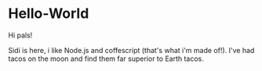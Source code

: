# Hello-World

Hi pals! 

Sidi is here, i like Node.js and coffescript (that's what i'm made of!).
I've had tacos on the moon and find them far superior to Earth tacos.
